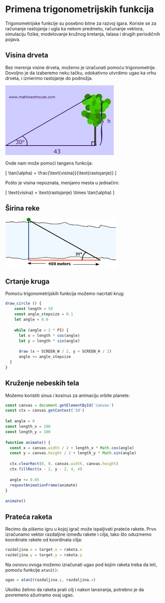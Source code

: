 #  Primena trigonometrijskih funkcija

Trigonometrijske funkcije su posebno bitne za razvoj igara. Koriste se za računanje rastojanja i ugla ka nekom predmetu, računanje vektora, simulaciju fizike, modelovanje kružnog kretanja, talasa i drugih periodičnih pojava.

## Visina drveta

Bez merenja visine drveta, možemo je izračunati pomoću trigonometrije. Dovoljno je da izaberemo neku tačku, odokativno utvrdimo ugao ka vrhu drveta, i izmerimo rastojanje do podnožja.

![trigonometrija-uzivo](slike/trigonometrija-uzivo.jpg)

Ovde nam može pomoći tangens funkcija:

\[
\tan(\alpha) = \frac{\text{visina}}{\text{rastojanje}}
\]

Pošto je visina nepoznata, menjamo mesta u jednačini:

\[
\text{visina} = \text{rastojanje} \times \tan(\alpha)
\]

## Širina reke

![sirina-reke](slike/sirina-reke.gif)

## Crtanje kruga

Pomoću trigonometrijskih funkcija možemo nacrtati krug:

```js
draw_circle () {
    const length = 50
    const angle_stepsize = 0.1
    let angle = 0.0

    while (angle < 2 * PI) {
      let x = length * cos(angle)
      let y = length * sin(angle)

      draw (x + SCREEN_W / 2, y + SCREEN_H / 2)
      angle += angle_stepsize
  }
}
```

## Kruženje nebeskih tela

Možemo koristiti sinus i kosinus za animaciju orbite planete:

```js
const canvas = document.getElementById('canvas')
const ctx = canvas.getContext('2d')

let angle = 0
const length_x = 100
const length_y = 100

function animate() {
  const x = canvas.width / 2 + length_x * Math.cos(angle)
  const y = canvas.height / 2 + length_y * Math.sin(angle)

  ctx.clearRect(0, 0, canvas.width, canvas.height)
  ctx.fillRect(x - 2, y - 2, 4, 4)

  angle += 0.05
  requestAnimationFrame(animate)
}

animate()
```

## Prateća raketa

Recimo da pišemo igru u kojoj igrač može ispaljivati prateće rakete. Prvo izračunamo vektor razdaljine između rakete i cilja, tako što oduzmemo koordinate rakete od koordinata cilja:

```js
razdaljina.x = target.x − raketa.x
razdaljina.y = target.y − raketa.y
```

Na osnovu ovoga možemo izračunati ugao pod kojim raketa treba da leti, pomoću funkcije `atan2()`:

```js
ugao = atan2(razdaljina.y, razdaljina.x)
```

Ukoliko želimo da raketa prati cilj i nakon lansiranja, potrebno je da povremeno ažuriramo ovaj ugao.